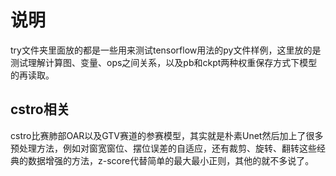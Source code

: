 # 说明

try文件夹里面放的都是一些用来测试tensorflow用法的py文件样例，这里放的是测试理解计算图、变量、ops之间关系，以及pb和ckpt两种权重保存方式下模型的再读取。

## cstro相关

cstro比赛肺部OAR以及GTV赛道的参赛模型，其实就是朴素Unet然后加上了很多预处理方法，例如对窗宽窗位、摆位误差的自适应，还有裁剪、旋转、翻转这些经典的数据增强的方法，z-score代替简单的最大最小正则，其他的就不多说了。